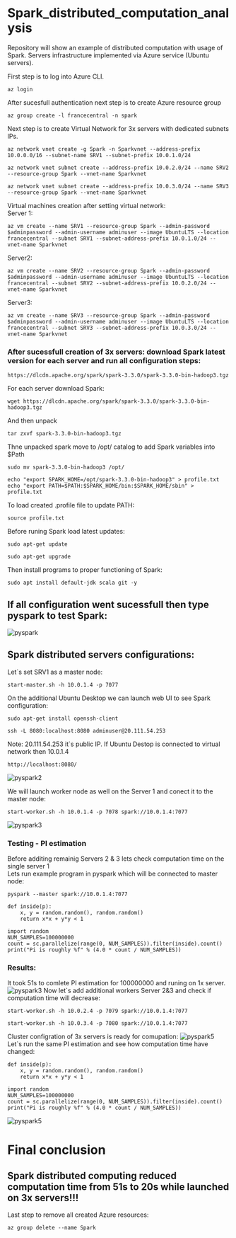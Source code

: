 # Spark_distributed_computation_analysis
Repository will show an example of distributed computation with usage of Spark. Servers infrastructure implemented via Azure service (Ubuntu servers).

First step is to log into Azure CLI.
```
az login
```
After sucesfull authentication next step is to create Azure resource group

```
az group create -l francecentral -n spark
```

Next step is to create Virtual Network for 3x servers with dedicated subnets IPs.

```
az network vnet create -g Spark -n Sparkvnet --address-prefix 10.0.0.0/16 --subnet-name SRV1 --subnet-prefix 10.0.1.0/24
```
```
az network vnet subnet create --address-prefix 10.0.2.0/24 --name SRV2 --resource-group Spark --vnet-name Sparkvnet
```
```
az network vnet subnet create --address-prefix 10.0.3.0/24 --name SRV3 --resource-group Spark --vnet-name Sparkvnet
```

Virtual machines creation after setting virtual network: <br>
Server 1:  <br>
```
az vm create --name SRV1 --resource-group Spark --admin-password $adminpassword --admin-username adminuser --image UbuntuLTS --location francecentral --subnet SRV1 --subnet-address-prefix 10.0.1.0/24 --vnet-name Sparkvnet
```
Server2: <br>
```
az vm create --name SRV2 --resource-group Spark --admin-password $adminpassword --admin-username adminuser --image UbuntuLTS --location francecentral --subnet SRV2 --subnet-address-prefix 10.0.2.0/24 --vnet-name Sparkvnet
```
Server3: <br>
```
az vm create --name SRV3 --resource-group Spark --admin-password $adminpassword --admin-username adminuser --image UbuntuLTS --location francecentral --subnet SRV3 --subnet-address-prefix 10.0.3.0/24 --vnet-name Sparkvnet
```

### After sucessfull creation of 3x servers: download Spark latest version for each server and run all configuration steps:
```
https://dlcdn.apache.org/spark/spark-3.3.0/spark-3.3.0-bin-hadoop3.tgz
```
For each server download Spark:
```
wget https://dlcdn.apache.org/spark/spark-3.3.0/spark-3.3.0-bin-hadoop3.tgz
```
And then unpack
```
tar zxvf spark-3.3.0-bin-hadoop3.tgz
```
Thne unpacked spark move to /opt/ catalog to add Spark variables into $Path
```
sudo mv spark-3.3.0-bin-hadoop3 /opt/
```
```
echo "export SPARK_HOME=/opt/spark-3.3.0-bin-hadoop3" > profile.txt
echo "export PATH=$PATH:$SPARK_HOME/bin:$SPARK_HOME/sbin" > profile.txt
```
To load created .profile file to update PATH:
```
source profile.txt
```
Before runing Spark load latest updates:
```
sudo apt-get update
```
```
sudo apt-get upgrade
```
Then install programs to proper functioning of Spark:
```
sudo apt install default-jdk scala git -y
```

## If all configuration went sucessfull then type pyspark to test Spark:
![pyspark](https://github.com/WojtekSza/Spark_distributed_computation_analysis/blob/main/spark_distributed/spark.jpg)

## Spark distributed servers configurations:
Let`s set SRV1 as a master node:
```
start-master.sh -h 10.0.1.4 -p 7077
```
On the additional Ubuntu Desktop we can launch web UI to see Spark configuration:
```
sudo apt-get install openssh-client
```
```
ssh -L 8080:localhost:8080 adminuser@20.111.54.253
```
Note: 20.111.54.253 it`s public IP. If Ubuntu Destop is connected to virtual network then 10.0.1.4
```
http://localhost:8080/
```
![pyspark2](https://github.com/WojtekSza/Spark_distributed_computation_analysis/blob/main/spark_distributed/spark2.jpg)

We will launch worker node as well on the Server 1 and conect it to the master node:
```
start-worker.sh -h 10.0.1.4 -p 7078 spark://10.0.1.4:7077
```
![pyspark3](https://github.com/WojtekSza/Spark_distributed_computation_analysis/blob/main/spark_distributed/spark3.jpg)

### Testing - PI estimation 
Before additing remainig Servers 2 & 3 lets check computation time on the single server 1 <br>
Lets run example program in pyspark which will be connected to master node:
```
pyspark --master spark://10.0.1.4:7077
```
```
def inside(p):
    x, y = random.random(), random.random()
    return x*x + y*y < 1
```
```
import random
NUM_SAMPLES=100000000
count = sc.parallelize(range(0, NUM_SAMPLES)).filter(inside).count()
print("Pi is roughly %f" % (4.0 * count / NUM_SAMPLES))
```
### Results:
It took 51s to comlete PI estimation for 100000000 and runing on 1x server.
![pyspark3](https://github.com/WojtekSza/Spark_distributed_computation_analysis/blob/main/spark_distributed/spark4.jpg)
Now let`s add additional workers Server 2&3 and check if computation time will decrease:
```
start-worker.sh -h 10.0.2.4 -p 7079 spark://10.0.1.4:7077
```
```
start-worker.sh -h 10.0.3.4 -p 7080 spark://10.0.1.4:7077
```
Cluster configration of 3x servers is ready for comupation:
![pyspark5](https://github.com/WojtekSza/Spark_distributed_computation_analysis/blob/main/spark_distributed/spark5.jpg)
Let`s run the same PI estimation and see how computation time have changed:
```
def inside(p):
    x, y = random.random(), random.random()
    return x*x + y*y < 1
```
```
import random
NUM_SAMPLES=100000000
count = sc.parallelize(range(0, NUM_SAMPLES)).filter(inside).count()
print("Pi is roughly %f" % (4.0 * count / NUM_SAMPLES))
```
![pyspark5](https://github.com/WojtekSza/Spark_distributed_computation_analysis/blob/main/spark_distributed/spark6.jpg)
# Final conclusion
## Spark distributed computing reduced computation time from 51s to 20s while launched on 3x servers!!!

Last step to remove all created Azure resources:
```
az group delete --name Spark
```
